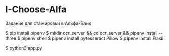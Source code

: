 # I-Choose-Alfa
Задание для стажировки в Альфа-Банк

$ pip install pipenv
$ mkdir ocr_server && cd ocr_server && pipenv install --three
$ pipenv shell
$ pipenv install pytesseract Pillow
$ pipenv install Flask

$ python3 app.py

